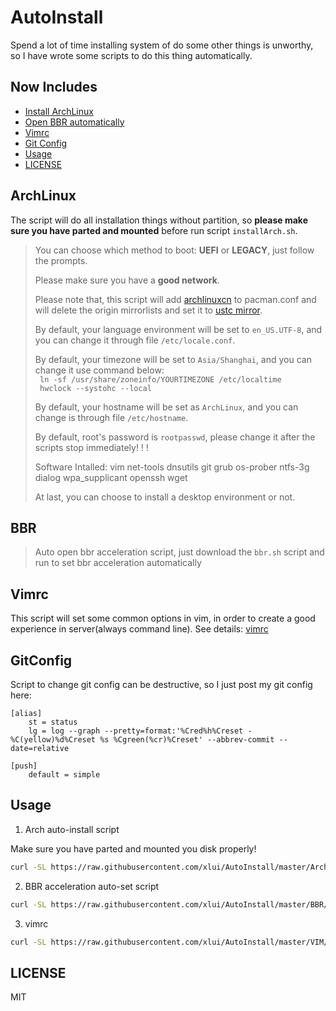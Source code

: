 # AutoInstall

Spend a lot of time installing system of do some other things is unworthy, so I have wrote some scripts to do this thing automatically.

## Now Includes

- [Install ArchLinux](#archlinux)
- [Open BBR automatically](#bbr)
- [Vimrc](#vimrc)
- [Git Config](#gitconfig)
- [Usage](#usage)
- [LICENSE](#license)

## ArchLinux

The script will do all installation things without partition, so **please make sure you have parted and mounted** before run script `installArch.sh`. 
>
> You can choose which method to boot: **UEFI** or **LEGACY**, just follow the prompts.
>
> Please make sure you have a **good network**.  
>
> Please note that, this script will add [archlinuxcn](http://mirrors.tuna.tsinghua.edu.cn/archlinuxcn/) to pacman.conf and will delete the origin mirrorlists and set it to [ustc mirror](http://mirrors.tuna.tsinghua.edu.cn/archlinux).  
>
> By default, your language environment will be set to `en_US.UTF-8`, and you can change it through file `/etc/locale.conf`.
>
> By default, your timezone will be set to `Asia/Shanghai`, and you can change it use command below:  
` ln -sf /usr/share/zoneinfo/YOURTIMEZONE /etc/localtime`  
` hwclock --systohc --local`  
>
> By default, your hostname will be set as `ArchLinux`, and you can change is through file `/etc/hostname`.
>
> By default, root's password is `rootpasswd`, please change it after the scripts stop immediately! ! !
>
> Software Intalled: vim net-tools dnsutils git grub os-prober ntfs-3g dialog wpa_supplicant openssh wget
>
> At last, you can choose to install a desktop environment or not.

## BBR

> Auto open bbr acceleration script, just download the `bbr.sh` script and run to set bbr acceleration automatically

## Vimrc

This script will set some common options in vim, in order to create a good experience in server(always command line). See details: [vimrc](VIM/vimrc)

## GitConfig

Script to change git config can be destructive, so I just post my git config here:

```configuration
[alias]
    st = status
    lg = log --graph --pretty=format:'%Cred%h%Creset -%C(yellow)%d%Creset %s %Cgreen(%cr)%Creset' --abbrev-commit --date=relative

[push]
    default = simple
```

## Usage

1. Arch auto-install script

Make sure you have parted and mounted you disk properly!

```bash
curl -SL https://raw.githubusercontent.com/xlui/AutoInstall/master/ArchLinux/installArch.sh | bash
```

2. BBR acceleration auto-set script

```bash
curl -SL https://raw.githubusercontent.com/xlui/AutoInstall/master/BBR/bbr.sh | bash
```

3. vimrc

```bash
curl -SL https://raw.githubusercontent.com/xlui/AutoInstall/master/VIM/vim.sh | bash
```

## LICENSE

MIT
